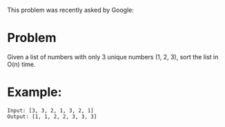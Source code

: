 This problem was recently asked by Google:

# Problem

Given a list of numbers with only 3 unique numbers (1, 2, 3), sort the list in O(n) time.

# Example:

```
Input: [3, 3, 2, 1, 3, 2, 1]
Output: [1, 1, 2, 2, 3, 3, 3]
```
